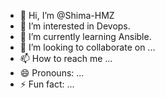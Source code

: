 - 👋 Hi, I’m @Shima-HMZ
- 👀 I’m interested in Devops.
- 🌱 I’m currently learning Ansible.
- 💞️ I’m looking to collaborate on ...
- 📫 How to reach me ...
- 😄 Pronouns: ...
- ⚡ Fun fact: ...

<!---
Shima-HMZ/Shima-HMZ is a ✨ special ✨ repository because its `README.md` (this file) appears on your GitHub profile.
You can click the Preview link to take a look at your changes.
--->
